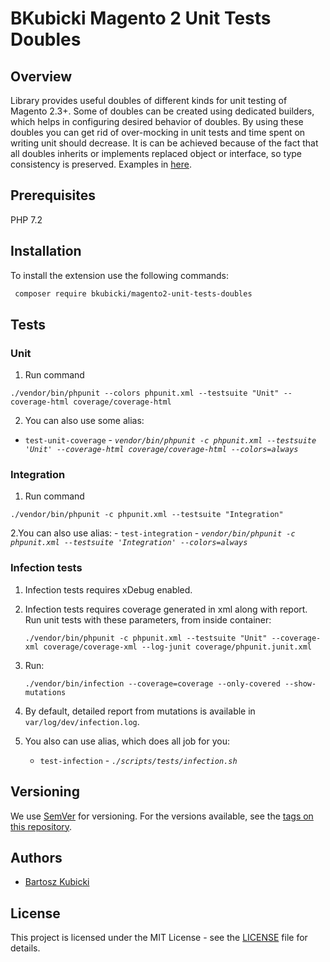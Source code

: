 # BKubicki Magento 2 Unit Tests Doubles

## Overview
Library provides useful doubles of different kinds for unit testing of Magento 2.3+. Some of doubles can be created using
dedicated builders, which helps in configuring desired behavior of doubles.
By using these doubles you can get rid of over-mocking in unit tests and time spent on writing unit should decrease. 
It is can be achieved because of the fact that all doubles inherits or implements replaced object or interface,
so type consistency is preserved. Examples in [here](EXAMPLES.md).

## Prerequisites
PHP 7.2

## Installation ###

To install the extension use the following commands:

```bash
 composer require bkubicki/magento2-unit-tests-doubles
 ```
## Tests ##

### Unit ###
1. Run command
```
./vendor/bin/phpunit --colors phpunit.xml --testsuite "Unit" --coverage-html coverage/coverage-html
```

2. You can also use some alias:
  - `test-unit-coverage` - _`vendor/bin/phpunit -c phpunit.xml --testsuite 'Unit' --coverage-html coverage/coverage-html --colors=always`_
  
### Integration
1. Run command 
```
./vendor/bin/phpunit -c phpunit.xml --testsuite "Integration"
```

2.You can also use alias:
    - `test-integration` - _`vendor/bin/phpunit -c phpunit.xml --testsuite 'Integration' --colors=always`_
    
### Infection tests ###

1. Infection tests requires xDebug enabled.

2. Infection tests requires coverage generated in xml along with report.
   Run unit tests with these parameters, from inside container: 
    ```
    ./vendor/bin/phpunit -c phpunit.xml --testsuite "Unit" --coverage-xml coverage/coverage-xml --log-junit coverage/phpunit.junit.xml

    ```
3. Run:    
    ```
    ./vendor/bin/infection --coverage=coverage --only-covered --show-mutations
    ```
    
5. By default, detailed report from mutations is available in ```var/log/dev/infection.log```.

6. You also can use alias, which does all job for you:
    - `test-infection` - _`./scripts/tests/infection.sh`_

  
## Versioning

We use [SemVer](http://semver.org/) for versioning. For the versions available, see the [tags on this repository](https://github.com/bartoszkubicki/background-process-screen/tags).


## Authors

* [Bartosz Kubicki](https://github.com/bartoszkubicki)


## License

This project is licensed under the MIT License - see the [LICENSE](LICENSE) file for details.
